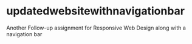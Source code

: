 # updatedwebsitewithnavigationbar
Another Follow-up assignment for Responsive Web Design along with a navigation bar
